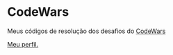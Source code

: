 # CodeWars
 Meus códigos de resolução dos desafios do [CodeWars](https://www.codewars.com/)
 
 [Meu perfil.](https://www.codewars.com/users/vitox013)
